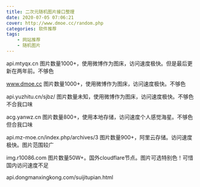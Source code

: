 ```yaml
---
title: 二次元随机图片接口整理
date: 2020-07-05 07:06:21
cover: http://www.dmoe.cc/random.php
categories: 软件推荐
tags:
    - 网站推荐
    - 随机图片
---
```



api.mtyqx.cn 图片数量1000+，使用微博作为图床，访问速度极快。但是最后更新在两年前。不够色

www.dmoe.cc 图片数量1000+，使用微博作为图床，访问速度极快。不够色

api.yuzhitu.cn/sjbz/ 图片数量未知，使用微博作为图床，访问速度极快。不够色不合我口味

acg.yanwz.cn 图片数量800+，使用本地存储，访问速度个人感觉海星。不够色但合我口味

api.mz-moe.cn/index.php/archives/3 图片数量900+，阿里云存储。访问速度极快。图片范围较广

img.r10086.com 图片数量50W+。国外cloudflare节点。图片可选特别色！可惜国内访问速度不足

api.dongmanxingkong.com/suijitupian.html
